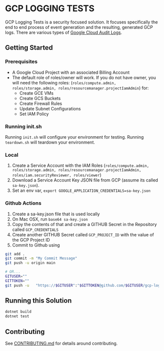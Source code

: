 # GCP LOGGING TESTS

GCP Logging Tests is a security focused solution.  It focuses specifically the end to end process of event generation and the resulting, generated GCP logs.  There are various types of [Google Cloud Audit Logs](https://cloud.google.com/logging/docs/audit).

## Getting Started

### Prerequisites

* A Google Cloud Project with an associated Billing Account
* The default role of roles/owner will work.  If you do not have owner, you will need the following roles: (`roles/compute.admin, roles/storage.admin, roles/resourcemanager.projectIamAdmin`) for:
  * Create GCE VMs
  * Create GCS Buckets
  * Create Firewall Rules
  * Update Subnet Configurations
  * Set IAM Policy

### Running init.sh

Running `init.sh` will configure your environment for testing.  Running `teardown.sh` will teardown your environment.

### Local

1. Create a Service Account with the IAM Roles (`roles/compute.admin, roles/storage.admin, roles/resourcemanager.projectIamAdmin, roles/iam.securityReviewer, roles/viewer`)
2. Download a Service Account Key JSON file from GCP (assume its called `sa-key.json`).
3. Set an env var, `export GOOGLE_APPLICATION_CREDENTIALS=sa-key.json`

### Github Actions

1. Create a sa-key.json file that is used locally
2. On Mac OSX, run `base64 sa-key.json`
3. Copy the contents of that and create a GITHUB Secret in the Repository called `GCP_CREDENTIALS`
4. Create another GITHUB Secret called `GCP_PROJECT_ID` with the value of the GCP Project ID
5. Commit to Github using
```bash
git add . 
git commit -m "My Commit Message"
git push -u origin main

# OR...
GITUSER=""
GITTOKEN=""
git push -u   "https://$GITUSER":"$GITTOKEN@github.com/$GITUSER/gcp-logging-tests.git"
```

## Running this Solution

```bash
dotnet build
dotnet test
```

## Contributing

See [CONTRIBUTING.md](./CONTRIBUTING.md) for details around contributing.